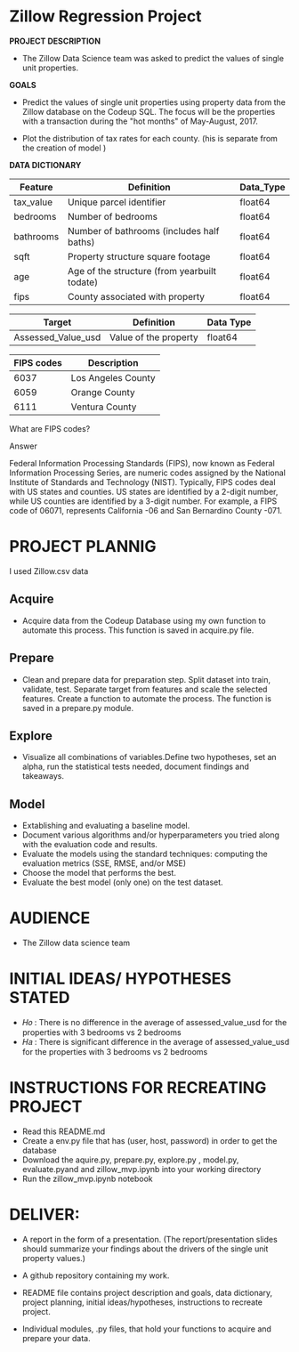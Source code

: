 # **Zillow Regression Project**

**PROJECT DESCRIPTION**

- The Zillow Data Science team was asked to predict the values of single unit properties.

**GOALS**

- Predict the values of single unit properties using property data from the Zillow database on the Codeup SQL. The focus will be the properties with a transaction during the "hot months" of May-August, 2017.

- Plot the distribution of tax rates for each county. (his is separate from the creation of model )



**DATA DICTIONARY**

| Feature    | Definition                                          | Data\_Type |
| ---------- | --------------------------------------------------- | ---------- |
| tax\_value | Unique parcel identifier                            | float64    |
| bedrooms   | Number of bedrooms                                  | float64    |
| bathrooms  | Number of bathrooms (includes half baths)           | float64    |
| sqft       | Property structure square footage                   | float64    |
| age        | Age of the structure (from yearbuilt todate) | float64    |
| fips       | County associated with property                     | float64    |


| Target               | Definition            | Data Type |
| -------------------- | --------------------- | --------- |
| Assessed\_Value\_usd | Value of the property | float64   |


| FIPS codes | Description        |
| ---------- | ------------------ |
| 6037       | Los Angeles County |
| 6059       | Orange County      |
| 6111       | Ventura County     |

What are FIPS codes?

Answer

Federal Information Processing Standards (FIPS), now known as Federal Information Processing Series, are numeric codes assigned by the National Institute of Standards and Technology (NIST). Typically, FIPS codes deal with US states and counties. US states are identified by a 2-digit number, while US counties are identified by a 3-digit number. For example, a FIPS code of 06071, represents California -06 and San Bernardino County -071.


# PROJECT PLANNIG

I used Zillow.csv data

## Acquire

- Acquire data from the Codeup Database using my own function to automate this process. This function is saved in acquire.py file.

## Prepare

- Clean and prepare data for preparation step. Split dataset into train, validate, test. Separate target from features and scale the selected features. Create a function to automate the process. The function is saved in a prepare.py module.

## Explore

- Visualize all combinations of variables.Define two hypotheses, set an alpha, run the statistical tests needed, document findings and takeaways.

## Model

- Extablishing and evaluating a baseline model.
- Document various algorithms and/or hyperparameters you tried along with the evaluation code and results.
- Evaluate the models using the standard techniques: computing the evaluation metrics (SSE, RMSE, and/or MSE)
- Choose the model that performs the best.
- Evaluate the best model (only one) on the test dataset.

# AUDIENCE

- The Zillow data science team

# INITIAL IDEAS/ HYPOTHESES STATED

- 𝐻𝑜 : There is no difference in the average of assessed_value_usd for the properties with 3 bedrooms vs 2 bedrooms
- 𝐻𝑎 : There is significant difference in the average of assessed_value_usd for the properties with 3 bedrooms vs 2 bedrooms

# INSTRUCTIONS FOR RECREATING PROJECT

 - Read this README.md
 - Create a env.py file that has (user, host, password) in order to get the database
 - Download the aquire.py, prepare.py, explore.py , model.py, evaluate.pyand and zillow_mvp.ipynb into your working directory
 - Run the zillow_mvp.ipynb notebook

# DELIVER:

- A report in the form of a presentation. (The report/presentation slides should summarize your findings about the drivers of the single unit property values.)

- A github repository containing my work.

- README file contains project description and goals, data dictionary, project planning, initial ideas/hypotheses, instructions to recreate project.

- Individual modules, .py files, that hold your functions to acquire and prepare your data.
